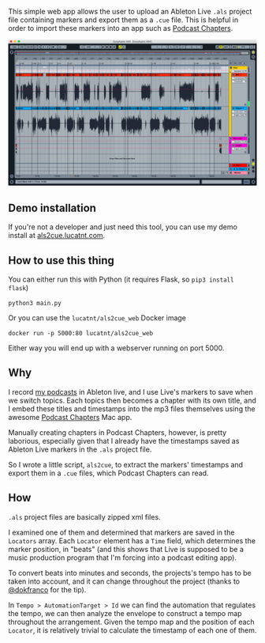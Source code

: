 This simple web app allows the user to upload an Ableton Live `.als` project file containing markers and export them as a `.cue` file. This is helpful in order to import these markers into an app such as [Podcast Chapters](https://chaptersapp.com/).

![](demo.gif)

## Demo installation
If you're not a developer and just need this tool, you can use my demo install at [als2cue.lucatnt.com](https://als2cue.lucatnt.com/).

## How to use this thing
You can either run this with Python (it requires Flask, so `pip3 install flask`)

	python3 main.py

Or you can use the `lucatnt/als2cue_web` Docker image

	docker run -p 5000:80 lucatnt/als2cue_web

Either way you will end up with a webserver running on port 5000.

## Why
I record [my podcasts](https://www.easypodcast.it/) in Ableton live, and I use Live's markers to save when we switch topics. Each topics then becomes a chapter with its own title, and I embed these titles and timestamps into the mp3 files themselves using the awesome [Podcast Chapters](https://chaptersapp.com/) Mac app.

Manually creating chapters in Podcast Chapters, however, is pretty laborious, especially given that I already have the timestamps saved as Ableton Live markers in the `.als` project file.

So I wrote a little script, `als2cue`, to extract the markers' timestamps and export them in a `.cue` files, which Podcast Chapters can read.

## How
`.als` project files are basically zipped xml files.

I examined one of them and determined that markers are saved in the `Locators` array. Each `Locator` element has a `Time` field, which determines the marker position, in "beats" (and this shows that Live is supposed to be a music production program that I'm forcing into a podcast editing app).

To convert beats into minutes and seconds, the projects's tempo has to be taken into account, and it can change throughout the project (thanks to [@dokfranco](https://twitter.com/dokfranco) for the tip).

In `Tempo > AutomationTarget > Id` we can find the automation that regulates the tempo, we can then analyze the envelope to construct a tempo map throughout the arrangement. Given the tempo map and the position of each `Locator`, it is relatively trivial to calculate the timestamp of each one of them.
